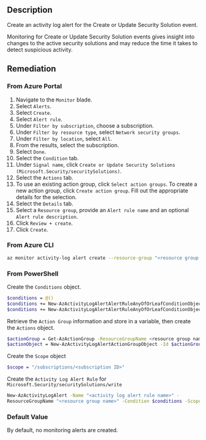 ## Description

Create an activity log alert for the Create or Update Security Solution event.

Monitoring for Create or Update Security Solution events gives insight into changes to the active security solutions and may reduce the time it takes to detect suspicious activity.

## Remediation

### From Azure Portal

1. Navigate to the `Monitor` blade.
2. Select `Alerts`.
3. Select `Create`.
4. Select `Alert rule`.
5. Under `Filter by subscription`, choose a subscription.
6. Under `Filter by resource type`, select `Network security groups`.
7. Under `Filter by location`, select `All`.
8. From the results, select the subscription.
9. Select `Done`.
10. Select the `Condition` tab.
11. Under `Signal name`, click `Create or Update Security Solutions (Microsoft.Security/securitySolutions)`.
12. Select the `Actions` tab.
13. To use an existing action group, click `Select action groups`. To create a new action group, click `Create action group`. Fill out the appropriate details for the selection.
14. Select the `Details` tab.
15. Select a `Resource group`, provide an `Alert rule name` and an optional `Alert rule description`.
16. Click `Review + create`.
17. Click `Create`.

### From Azure CLI

```bash
az monitor activity-log alert create --resource-group "<resource group name>" --condition category=Administrative and operationName=Microsoft.Security/securitySolutions/write and level=<verbose | information | warning | error | critical>--scope "/subscriptions/<subscription ID>" --name "<activity log rule name>" -- subscription <subscription id> --action-group <action group ID> --location global
```

### From PowerShell

Create the `Conditions` object.

```bash
$conditions = @()
$conditions += New-AzActivityLogAlertAlertRuleAnyOfOrLeafConditionObject - Equal Administrative -Field category
$conditions += New-AzActivityLogAlertAlertRuleAnyOfOrLeafConditionObject - Equal Microsoft.Security/securitySolutions/write -Field operationName $conditions += New-AzActivityLogAlertAlertRuleAnyOfOrLeafConditionObject - Equal Verbose -Field level
```

Retrieve the `Action Group` information and store in a variable, then create the `Actions` object.

```bash
$actionGroup = Get-AzActionGroup -ResourceGroupName <resource group name> - Name <action group name>
$actionObject = New-AzActivityLogAlertActionGroupObject -Id $actionGroup.Id
```

Create the `Scope` object

```bash
$scope = "/subscriptions/<subscription ID>"
```

Create the `Activity Log Alert Rule` for `Microsoft.Security/securitySolutions/write`

```bash
New-AzActivityLogAlert -Name "<activity log alert rule name>" -
ResourceGroupName "<resource group name>" -Condition $conditions -Scope $scope -Location global -Action $actionObject -Subscription <subscription ID> -Enabled $true
```

### Default Value

By default, no monitoring alerts are created.
